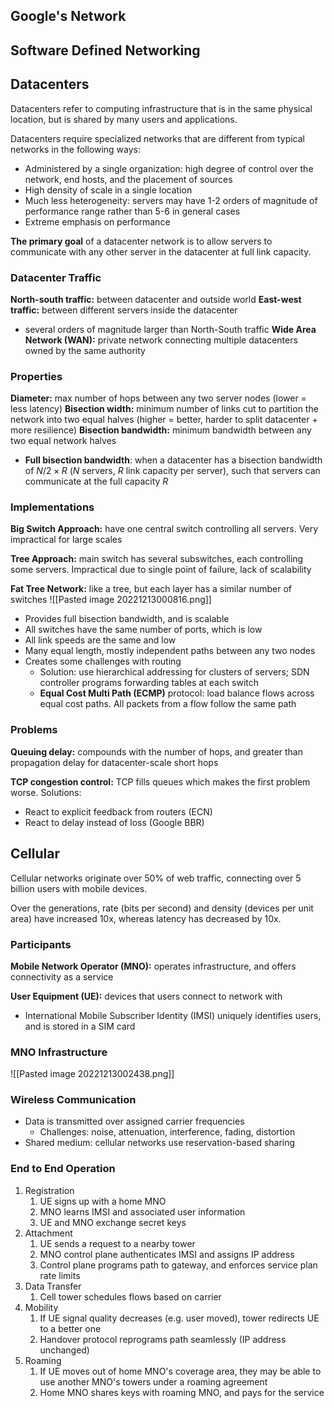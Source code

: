 

## Google's Network


## Software Defined Networking


## Datacenters
Datacenters refer to computing infrastructure that is in the same physical location, but is shared by many users and applications.

Datacenters require specialized networks that are different from typical networks in the following ways:
 - Administered by a single organization: high degree of control over the network, end hosts, and the placement of sources
 - High density of scale in a single location
 - Much less heterogeneity: servers may have 1-2 orders of magnitude of performance range rather than 5-6 in general cases
 - Extreme emphasis on performance

**The primary goal** of a datacenter network is to allow servers to communicate with any other server in the datacenter at full link capacity.

### Datacenter Traffic
**North-south traffic:** between datacenter and outside world
**East-west traffic:** between different servers inside the datacenter
 - several orders of magnitude larger than North-South traffic
**Wide Area Network (WAN):** private network connecting multiple datacenters owned by the same authority

### Properties
**Diameter:** max number of hops between any two server nodes (lower = less latency)
**Bisection width:** minimum number of links cut to partition the network into two equal halves (higher = better, harder to split datacenter + more resilience)
**Bisection bandwidth:** minimum bandwidth between any two equal network halves
 - **Full bisection bandwidth**: when a datacenter has a bisection bandwidth of $N/2 \times R$ ($N$ servers, $R$ link capacity per server), such that servers can communicate at the full capacity $R$ 

### Implementations
**Big Switch Approach:** have one central switch controlling all servers. Very impractical for large scales

**Tree Approach:** main switch has several subswitches, each controlling some servers. Impractical due to single point of failure, lack of scalability

**Fat Tree Network:** like a tree, but each layer has a similar number of switches
![[Pasted image 20221213000816.png]]
 - Provides full bisection bandwidth, and is scalable
 - All switches have the same number of ports, which is low
 - All link speeds are the same and low
 - Many equal length, mostly independent paths between any two nodes
 - Creates some challenges with routing
	 - Solution: use hierarchical addressing for clusters of servers; SDN controller programs forwarding tables at each switch
	 - **Equal Cost Multi Path (ECMP)** protocol: load balance flows across equal cost paths. All packets from a flow follow the same path 

### Problems

**Queuing delay:** compounds with the number of hops, and greater than propagation delay for datacenter-scale short hops

**TCP congestion control:** TCP fills queues which makes the first problem worse. Solutions:
 - React to explicit feedback from routers (ECN)
 - React to delay instead of loss (Google BBR)

## Cellular
Cellular networks originate over 50% of web traffic, connecting over 5 billion users with mobile devices. 

Over the generations, rate (bits per second) and density (devices per unit area) have increased 10x, whereas latency has decreased by 10x.

### Participants
**Mobile Network Operator (MNO):** operates infrastructure, and offers connectivity as a service

**User Equipment (UE):** devices that users connect to network with
 - International Mobile Subscriber Identity (IMSI) uniquely identifies users, and is stored in a SIM card


### MNO Infrastructure
![[Pasted image 20221213002438.png]]

### Wireless Communication
 - Data is transmitted over assigned carrier frequencies
	 - Challenges: noise, attenuation, interference, fading, distortion
 - Shared medium: cellular networks use reservation-based sharing


### End to End Operation

1. Registration
	1. UE signs up with a home MNO
	2. MNO learns IMSI and associated user information
	3. UE and MNO exchange secret keys
2. Attachment
	1. UE sends a request to a nearby tower
	2. MNO control plane authenticates IMSI and assigns IP address
	3. Control plane programs path to gateway, and enforces service plan rate limits
3. Data Transfer
	1. Cell tower schedules flows based on carrier
4. Mobility
	1. If UE signal quality decreases (e.g. user moved), tower redirects UE to a better one
	2. Handover protocol reprograms path seamlessly (IP address unchanged)
5. Roaming
	1. If UE moves out of home MNO's coverage area, they may be able to use another MNO's towers under a roaming agreement
	2. Home MNO shares keys with roaming MNO, and pays for the service